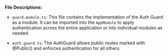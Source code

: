 **File Descriptions:**

- `guard.module.ts`: This file contains the implementation of the Auth Guard as a module. It can be imported into the `AppModule` to apply authentication across the entire application or into individual modules as needed.

- `auth.guard.ts`: The AuthGuard allows public routes marked with @Public() and enforces authentication for all others.
